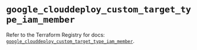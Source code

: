 # `google_clouddeploy_custom_target_type_iam_member`

Refer to the Terraform Registry for docs: [`google_clouddeploy_custom_target_type_iam_member`](https://registry.terraform.io/providers/hashicorp/google-beta/6.7.0/docs/resources/google_clouddeploy_custom_target_type_iam_member).
